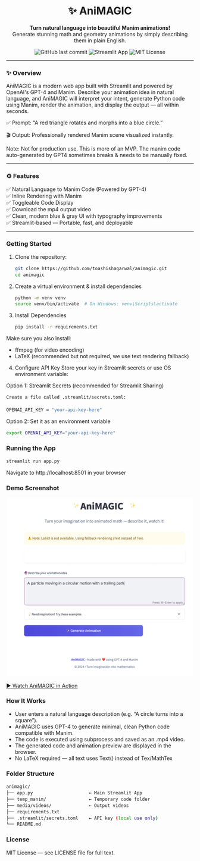 <h1 align="center">✨ AniMAGIC</h1>
<p align="center">
<strong>Turn natural language into beautiful Manim animations!</strong><br />
Generate stunning math and geometry animations by simply describing them in plain English.
</p>

<p align="center">
<img alt="GitHub last commit" src="https://img.shields.io/github/last-commit/your-username/animagic?style=flat-square">
<img alt="Streamlit App" src="https://img.shields.io/badge/Streamlit-Deployed-blueviolet?style=flat-square&logo=streamlit">
<img alt="MIT License" src="https://img.shields.io/badge/license-MIT-green?style=flat-square">
</p>

---

### ✨ Overview <br>
AniMAGIC is a modern web app built with Streamlit and powered by OpenAI's GPT-4 and Manim. Describe your animation idea in natural language, and AniMAGIC will interpret your intent, generate Python code using Manim, render the animation, and display the output — all within seconds.

✅ Prompt: “A red triangle rotates and morphs into a blue circle.”

🎬 Output: Professionally rendered Manim scene visualized instantly.

Note: Not for production use. This is more of an MVP. The manim code auto-generated by GPT4 sometimes breaks & needs to be manually fixed.

---

### ⚙️ Features
✅ Natural Language to Manim Code (Powered by GPT-4)<br>
✅ Inline Rendering with Manim<br>
✅ Toggleable Code Display<br>
✅ Download the mp4 output video<br>
✅ Clean, modern blue & gray UI with typography improvements<br>
✅ Streamlit-based — Portable, fast, and deployable<br>

---

### Getting Started
1. Clone the repository:
   ```bash
   git clone https://github.com/toashishagarwal/animagic.git
   cd animagic
   ```
   
2. Create a virtual environment & install dependencies
   ```bash
   python -m venv venv
   source venv/bin/activate  # On Windows: venv\Scripts\activate
   ```

3. Install Dependencies
   ```bash
   pip install -r requirements.txt
   ```

Make sure you also install:
- ffmpeg (for video encoding)
- LaTeX (recommended but not required, we use text rendering fallback)

4. Configure API Key
Store your key in Streamlit secrets or use OS environment variable: <br>

Option 1: Streamlit Secrets (recommended for Streamlit Sharing)

```bash
Create a file called .streamlit/secrets.toml:

OPENAI_API_KEY = "your-api-key-here"
```

Option 2: Set it as an environment variable
```bash
export OPENAI_API_KEY="your-api-key-here"
```

### Running the App
```bash
streamlit run app.py
```
Navigate to http://localhost:8501 in your browser

### Demo Screenshot
<p align="center">
<img alt="AniMAGIC App Screenshot" src="AniMagic.gif" width="700">
</p>

[▶️ Watch AniMAGIC in Action](https://youtube.com/shorts/RvhYLvWsui8)

### How It Works
- User enters a natural language description (e.g. “A circle turns into a square”).
- AniMAGIC uses GPT-4 to generate minimal, clean Python code compatible with Manim.
- The code is executed using subprocess and saved as an .mp4 video.
- The generated code and animation preview are displayed in the browser.
- No LaTeX required — all text uses Text() instead of Tex/MathTex

### Folder Structure
```bash
animagic/
├── app.py                     ← Main Streamlit App
├── temp_manim/                ← Temporary code folder
├── media/videos/              ← Output videos
├── requirements.txt
├── .streamlit/secrets.toml    ← API key (local use only)
└── README.md
```
### License
MIT License — see LICENSE file for full text.
